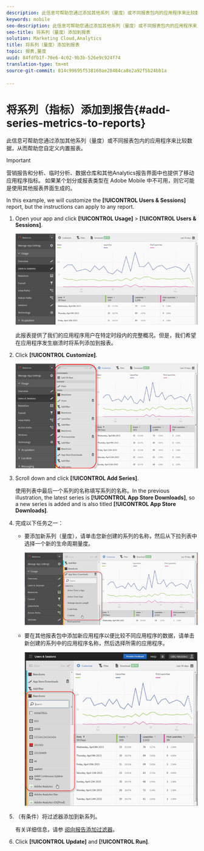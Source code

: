 ```yaml
---
description: 此信息可帮助您通过添加其他系列（量度）或不同报表包内的应用程序来比较数据，从而帮助您自定义内置报表。
keywords: mobile
seo-description: 此信息可帮助您通过添加其他系列（量度）或不同报表包内的应用程序来比较数据，从而帮助您自定义内置报表。
seo-title: 将系列（量度）添加到报表
solution: Marketing Cloud,Analytics
title: 将系列（量度）添加到报表
topic: 报表,量度
uuid: 84fdfb1f-70e6-4c02-9b3b-526e9c924f74
translation-type: tm+mt
source-git-commit: 814c99695f538160ae28484ca8e2a92f5b24bb1a

---
```



# 将系列（指标）添加到报告{#add-series-metrics-to-reports}

此信息可帮助您通过添加其他系列（量度）或不同报表包内的应用程序来比较数据，从而帮助您自定义内置报表。

>[!IMPORTANT]
>
>营销报告和分析、临时分析、数据仓库和其他Analytics报告界面中也提供了移动应用程序指标。 如果某个划分或报表类型在 Adobe Mobile 中不可用，则它可能是使用其他报表界面生成的。

In this example, we will customize the **[!UICONTROL Users &amp; Sessions]** report, but the instructions can apply to any report.

1. Open your app and click **[!UICONTROL Usage]** &gt; **[!UICONTROL Users &amp; Sessions]**.

   ![步骤结果](assets/customize1.png)

   此报表提供了我们的应用程序用户在特定时段内的完整概况。但是，我们希望在应用程序发生崩溃时将系列添加到报表。

1. Click **[!UICONTROL Customize]**.

   ![步骤结果](assets/customize2.png)

1. Scroll down and click **[!UICONTROL Add Series]**.

   使用列表中最后一个系列的名称填写系列的名称。In the previous illustration, the latest series is **[!UICONTROL App Store Downloads]**, so a new series is added and is also titled **[!UICONTROL App Store Downloads]**.

1. 完成以下任务之一：

   * 要添加新系列（量度），请单击您新创建的系列的名称，然后从下拉列表中选择一个新的生命周期量度。

      ![步骤结果](assets/add_series.png)

   * 要在其他报表包中添加新应用程序以便比较不同应用程序的数据，请单击新创建的系列中的应用程序名称，然后选择所需的应用程序。

      ![](assets/add_series_app.png)

1. （有条件）将过滤器添加到新系列。

   有关详细信息，请参 [阅向报告添加过滤器](/help/using/usage/reports-customize/t-reports-customize.md)。
1. Click **[!UICONTROL Update]** and **[!UICONTROL Run]**.
